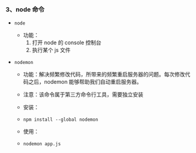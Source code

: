 ### 3、node 命令

- `node`

  - 功能：
    1. 打开 node 的 console 控制台
    2. 执行某个 js 文件

- `nodemon`

  - 功能：解决频繁修改代码，所带来的频繁重启服务器的问题。每次修改代码之后，nodemon 能够帮助我们自动重启服务器。

  - 注意：该命令属于第三方命令行工具，需要独立安装

  - 安装：

  - ```shell
    npm install --global nodemon
    ```

  - 使用：

  - ```shell
    nodemon app.js
    ```

